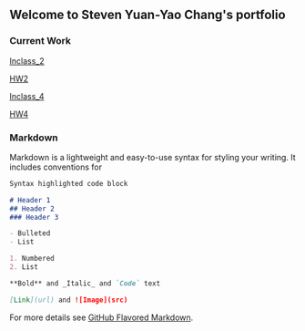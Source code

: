 ## Welcome to Steven Yuan-Yao Chang's portfolio
### Current Work

[Inclass_2](http://stevenyychang.georgetown.domains/Week2ActivityVis.html)

[HW2](https://public.tableau.com/profile/yuan.yao.chang#!/vizhome/HW2_52/Dashboard2)

[Inclass_4](https://public.tableau.com/views/inclass_9/Story1?:embed=y&:display_count=yes&publish=yes)

[HW4](https://public.tableau.com/views/HW4_42/Story2?:embed=y&:display_count=yes&publish=yes)





### Markdown

Markdown is a lightweight and easy-to-use syntax for styling your writing. It includes conventions for

```markdown
Syntax highlighted code block

# Header 1
## Header 2
### Header 3

- Bulleted
- List

1. Numbered
2. List

**Bold** and _Italic_ and `Code` text

[Link](url) and ![Image](src)
```

For more details see [GitHub Flavored Markdown](https://guides.github.com/features/mastering-markdown/).
